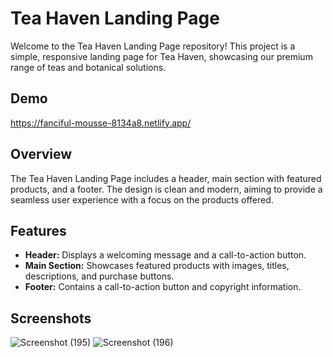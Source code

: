 # Tea Haven Landing Page

Welcome to the Tea Haven Landing Page repository! This project is a simple, responsive landing page for Tea Haven, showcasing our premium range of teas and botanical solutions.

## Demo
https://fanciful-mousse-8134a8.netlify.app/

## Overview

The Tea Haven Landing Page includes a header, main section with featured products, and a footer. The design is clean and modern, aiming to provide a seamless user experience with a focus on the products offered.


## Features

- **Header:** Displays a welcoming message and a call-to-action button.
- **Main Section:** Showcases featured products with images, titles, descriptions, and purchase buttons.
- **Footer:** Contains a call-to-action button and copyright information.

## Screenshots
![Screenshot (195)](https://github.com/user-attachments/assets/03d13848-e2ad-427c-b12c-3d45b0c52d45)
![Screenshot (196)](https://github.com/user-attachments/assets/ae2b8800-55da-4fc1-865b-35c4d7d17dde)


